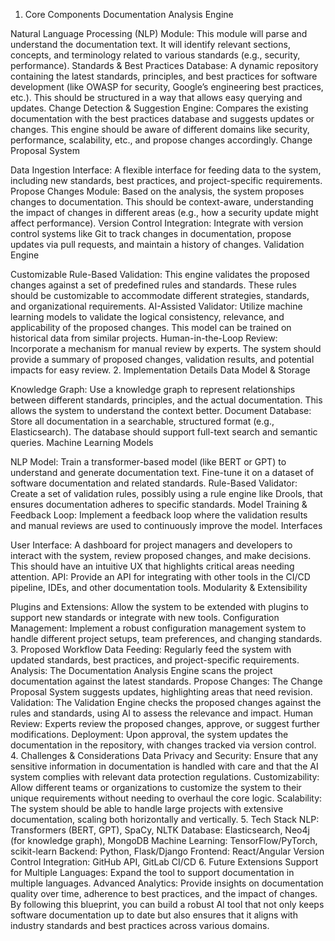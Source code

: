 1. Core Components
Documentation Analysis Engine

Natural Language Processing (NLP) Module: This module will parse and understand the documentation text. It will identify relevant sections, concepts, and terminology related to various standards (e.g., security, performance).
Standards & Best Practices Database: A dynamic repository containing the latest standards, principles, and best practices for software development (like OWASP for security, Google’s engineering best practices, etc.). This should be structured in a way that allows easy querying and updates.
Change Detection & Suggestion Engine: Compares the existing documentation with the best practices database and suggests updates or changes. This engine should be aware of different domains like security, performance, scalability, etc., and propose changes accordingly.
Change Proposal System

Data Ingestion Interface: A flexible interface for feeding data to the system, including new standards, best practices, and project-specific requirements.
Propose Changes Module: Based on the analysis, the system proposes changes to documentation. This should be context-aware, understanding the impact of changes in different areas (e.g., how a security update might affect performance).
Version Control Integration: Integrate with version control systems like Git to track changes in documentation, propose updates via pull requests, and maintain a history of changes.
Validation Engine

Customizable Rule-Based Validation: This engine validates the proposed changes against a set of predefined rules and standards. These rules should be customizable to accommodate different strategies, standards, and organizational requirements.
AI-Assisted Validator: Utilize machine learning models to validate the logical consistency, relevance, and applicability of the proposed changes. This model can be trained on historical data from similar projects.
Human-in-the-Loop Review: Incorporate a mechanism for manual review by experts. The system should provide a summary of proposed changes, validation results, and potential impacts for easy review.
2. Implementation Details
Data Model & Storage

Knowledge Graph: Use a knowledge graph to represent relationships between different standards, principles, and the actual documentation. This allows the system to understand the context better.
Document Database: Store all documentation in a searchable, structured format (e.g., Elasticsearch). The database should support full-text search and semantic queries.
Machine Learning Models

NLP Model: Train a transformer-based model (like BERT or GPT) to understand and generate documentation text. Fine-tune it on a dataset of software documentation and related standards.
Rule-Based Validator: Create a set of validation rules, possibly using a rule engine like Drools, that ensures documentation adheres to specific standards.
Model Training & Feedback Loop: Implement a feedback loop where the validation results and manual reviews are used to continuously improve the model.
Interfaces

User Interface: A dashboard for project managers and developers to interact with the system, review proposed changes, and make decisions. This should have an intuitive UX that highlights critical areas needing attention.
API: Provide an API for integrating with other tools in the CI/CD pipeline, IDEs, and other documentation tools.
Modularity & Extensibility

Plugins and Extensions: Allow the system to be extended with plugins to support new standards or integrate with new tools.
Configuration Management: Implement a robust configuration management system to handle different project setups, team preferences, and changing standards.
3. Proposed Workflow
Data Feeding: Regularly feed the system with updated standards, best practices, and project-specific requirements.
Analysis: The Documentation Analysis Engine scans the project documentation against the latest standards.
Propose Changes: The Change Proposal System suggests updates, highlighting areas that need revision.
Validation: The Validation Engine checks the proposed changes against the rules and standards, using AI to assess the relevance and impact.
Human Review: Experts review the proposed changes, approve, or suggest further modifications.
Deployment: Upon approval, the system updates the documentation in the repository, with changes tracked via version control.
4. Challenges & Considerations
Data Privacy and Security: Ensure that any sensitive information in documentation is handled with care and that the AI system complies with relevant data protection regulations.
Customizability: Allow different teams or organizations to customize the system to their unique requirements without needing to overhaul the core logic.
Scalability: The system should be able to handle large projects with extensive documentation, scaling both horizontally and vertically.
5. Tech Stack
NLP: Transformers (BERT, GPT), SpaCy, NLTK
Database: Elasticsearch, Neo4j (for knowledge graph), MongoDB
Machine Learning: TensorFlow/PyTorch, scikit-learn
Backend: Python, Flask/Django
Frontend: React/Angular
Version Control Integration: GitHub API, GitLab CI/CD
6. Future Extensions
Support for Multiple Languages: Expand the tool to support documentation in multiple languages.
Advanced Analytics: Provide insights on documentation quality over time, adherence to best practices, and the impact of changes.
By following this blueprint, you can build a robust AI tool that not only keeps software documentation up to date but also ensures that it aligns with industry standards and best practices across various domains.
